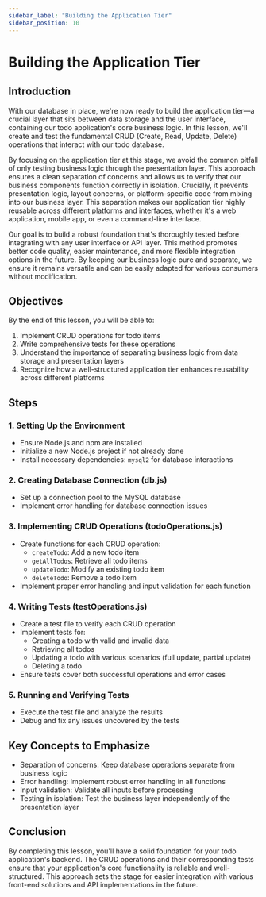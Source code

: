 ```yaml
---
sidebar_label: "Building the Application Tier"
sidebar_position: 10
---
```


# Building the Application Tier

## Introduction

With our database in place, we're now ready to build the application tier—a crucial layer that sits between data storage and the user interface, containing our todo application's core business logic. In this lesson, we'll create and test the fundamental CRUD (Create, Read, Update, Delete) operations that interact with our todo database.

By focusing on the application tier at this stage, we avoid the common pitfall of only testing business logic through the presentation layer. This approach ensures a clean separation of concerns and allows us to verify that our business components function correctly in isolation. Crucially, it prevents presentation logic, layout concerns, or platform-specific code from mixing into our business layer. This separation makes our application tier highly reusable across different platforms and interfaces, whether it's a web application, mobile app, or even a command-line interface.

Our goal is to build a robust foundation that's thoroughly tested before integrating with any user interface or API layer. This method promotes better code quality, easier maintenance, and more flexible integration options in the future. By keeping our business logic pure and separate, we ensure it remains versatile and can be easily adapted for various consumers without modification.

## Objectives

By the end of this lesson, you will be able to:

1. Implement CRUD operations for todo items
2. Write comprehensive tests for these operations
3. Understand the importance of separating business logic from data storage and presentation layers
4. Recognize how a well-structured application tier enhances reusability across different platforms

## Steps

### 1. Setting Up the Environment

- Ensure Node.js and npm are installed
- Initialize a new Node.js project if not already done
- Install necessary dependencies: `mysql2` for database interactions

### 2. Creating Database Connection (db.js)

- Set up a connection pool to the MySQL database
- Implement error handling for database connection issues

### 3. Implementing CRUD Operations (todoOperations.js)

- Create functions for each CRUD operation:
  - `createTodo`: Add a new todo item
  - `getAllTodos`: Retrieve all todo items
  - `updateTodo`: Modify an existing todo item
  - `deleteTodo`: Remove a todo item
- Implement proper error handling and input validation for each function

### 4. Writing Tests (testOperations.js)

- Create a test file to verify each CRUD operation
- Implement tests for:
  - Creating a todo with valid and invalid data
  - Retrieving all todos
  - Updating a todo with various scenarios (full update, partial update)
  - Deleting a todo
- Ensure tests cover both successful operations and error cases

### 5. Running and Verifying Tests

- Execute the test file and analyze the results
- Debug and fix any issues uncovered by the tests

## Key Concepts to Emphasize

- Separation of concerns: Keep database operations separate from business logic
- Error handling: Implement robust error handling in all functions
- Input validation: Validate all inputs before processing
- Testing in isolation: Test the business layer independently of the presentation layer

## Conclusion

By completing this lesson, you'll have a solid foundation for your todo application's backend. The CRUD operations and their corresponding tests ensure that your application's core functionality is reliable and well-structured. This approach sets the stage for easier integration with various front-end solutions and API implementations in the future.
